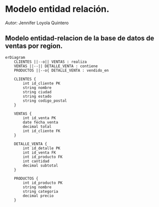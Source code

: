 # Modelo entidad relación.  
_Autor:_ Jennifer Loyola Quintero

## Modelo entidad-relacion de la base de datos de ventas por region.
```mermaid
erDiagram
    CLIENTES ||--o|| VENTAS : realiza
    VENTAS ||--|| DETALLE_VENTA : contiene
    PRODUCTOS ||--o{ DETALLE_VENTA : vendido_en

    CLIENTES {
        int id_cliente PK
        string nombre
        string ciudad
        string estado
        string codigo_postal
    }

    VENTAS {
        int id_venta PK
        date fecha_venta
        decimal total
        int id_cliente FK
    }

    DETALLE_VENTA {
        int id_detalle PK
        int id_venta FK
        int id_producto FK
        int cantidad
        decimal subtotal
    }

    PRODUCTOS {
        int id_producto PK
        string nombre
        string categoria
        decimal precio
    }
````